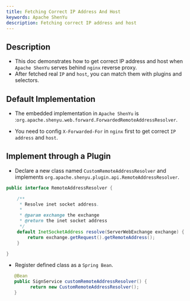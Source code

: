 ```yaml
---
title: Fetching Correct IP Address And Host
keywords: Apache ShenYu
description: Fetching correct IP address and host
---
```


## Description

* This doc demonstrates how to get correct IP address and host when `Apache ShenYu` serves behind `nginx` reverse proxy.
* After fetched real `IP` and `host`, you can match them with plugins and selectors.

## Default Implementation

*  The embedded implementation in `Apache ShenYu` is :`org.apache.shenyu.web.forward.ForwardedRemoteAddressResolver`. 

*  You need to config `X-Forwarded-For` in `nginx` first to get correct `IP address` and `host`.


## Implement through a Plugin

* Declare a new class named `CustomRemoteAddressResolver` and implements `org.apache.shenyu.plugin.api.RemoteAddressResolver`.

```java
public interface RemoteAddressResolver {

    /**
     * Resolve inet socket address.
     *
     * @param exchange the exchange
     * @return the inet socket address
     */
    default InetSocketAddress resolve(ServerWebExchange exchange) {
        return exchange.getRequest().getRemoteAddress();
    }

}
```

* Register defined class as a `Spring Bean`.

```java
   @Bean
   public SignService customRemoteAddressResolver() {
         return new CustomRemoteAddressResolver();
   }
```





